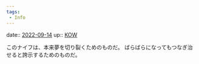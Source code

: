 ```yaml
---
tags:
 - Info
---
```


date:: [2022-09-14](Daily_Note/2022-09-14.md)
up:: [KOW](Bar/Novel/Nacaria/KOW.md)

このナイフは、本来夢を切り裂くためのものだ。
ばらばらになってもつなぎ治せると誇示するためのものだ。